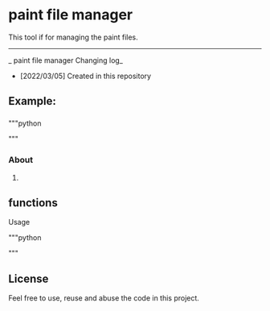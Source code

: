 # paint file manager
This tool if for managing the paint files.

---

_ paint file manager Changing log_

* [2022/03/05] Created in this repository



## Example:
### []()

"""python

"""

### About

1. 

## functions

Usage

"""python

"""

## License

Feel free to use, reuse and abuse the code in this project.
